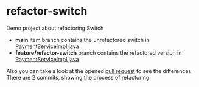 # refactor-switch
Demo project about refactoring Switch

 - **main** item branch contains the unrefactored switch in [PaymentServiceImpl.java](https://github.com/theFaustus/refactor-switch/blob/main/src/main/java/inc/evil/refactorswitch/service/PaymentServiceImpl.java) 
 - **feature/refactor-switch** branch contains the refactored version in [PaymentServiceImpl.java](https://github.com/theFaustus/refactor-switch/blob/main/src/main/java/inc/evil/refactorswitch/service/PaymentServiceImpl.java) 

Also you can take a look at the opened [pull request](https://github.com/theFaustus/refactor-switch/pull/1/files) to see the differences.
There are 2 commits, showing the process of refactoring.
